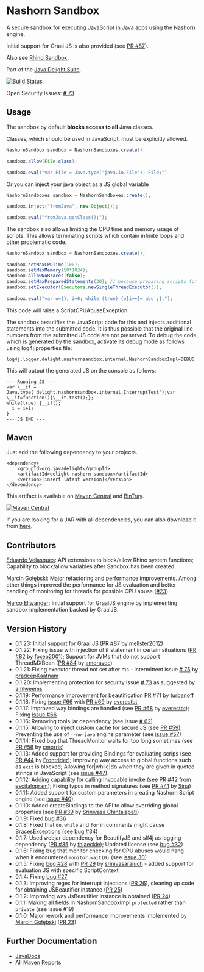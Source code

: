 # Nashorn Sandbox

A secure sandbox for executing JavaScript in Java apps using the [Nashorn](https://docs.oracle.com/javase/8/docs/technotes/guides/scripting/nashorn/) engine.

Initial support for Graal JS is also provided (see [PR #87](https://github.com/javadelight/delight-nashorn-sandbox/pull/87/)).

Also see [Rhino Sandbox](https://github.com/javadelight/delight-rhino-sandbox).

Part of the [Java Delight Suite](https://github.com/javadelight/delight-main#java-delight-suite).

[![Build Status](https://travis-ci.org/javadelight/delight-nashorn-sandbox.svg?branch=master)](https://travis-ci.org/javadelight/delight-nashorn-sandbox)

Open Security Issues: [# 73](https://github.com/javadelight/delight-nashorn-sandbox/issues/73)

## Usage

The sandbox by default **blocks access to all** Java classes.

Classes, which should be used in JavaScript, must be explicitly allowed.

```java
NashornSandbox sandbox = NashornSandboxes.create();
     
sandbox.allow(File.class);
     
sandbox.eval("var File = Java.type('java.io.File'); File;")
```

Or you can inject your java object as a JS global variable

```java
NashornSandboxes sandbox = NashornSandboxes.create();

sandbox.inject("fromJava", new Object());

sandbox.eval("fromJava.getClass();");
```

The sandbox also allows limiting the CPU time and memory usage of scripts. This allows terminating scripts which contain infinite loops and other problematic code.

```java
NashornSandbox sandbox = NashornSandboxes.create();
     
sandbox.setMaxCPUTime(100);
sandbox.setMaxMemory(50*1024);
sandbox.allowNoBraces(false);
sandbox.setMaxPreparedStatements(30); // because preparing scripts for execution is expensive
sandbox.setExecutor(Executors.newSingleThreadExecutor());
     
sandbox.eval("var o={}, i=0; while (true) {o[i++]='abc';};");
```

This code will raise a ScriptCPUAbuseException.

The sandbox beautifies the JavaScript code for this and injects additional statements into the submitted code. It is thus possible that the original line numbers from
the submitted JS code are not preserved. To debug the code, which is generated by the sandbox, activate its debug mode as follows using log4j.properties file:

```
log4j.logger.delight.nashornsandbox.internal.NashornSandboxImpl=DEBUG
```

This will output the generated JS on the console as follows:

```
--- Running JS ---
var \__it = Java.type('delight.nashornsandbox.internal.InterruptTest');var \__if=function(){\__it.test();};
while(true) {__if();
  i = i+1;
}
--- JS END ---
```

## Maven

Just add the following dependency to your projects.

```
<dependency>
    <groupId>org.javadelight</groupId>
    <artifactId>delight-nashorn-sandbox</artifactId>
    <version>[insert latest version]</version>
</dependency>
```

This artifact is available on [Maven Central](https://search.maven.org/#search%7Cga%7C1%7Cdelight-nashorn-sandbox) and 
[BinTray](https://bintray.com/javadelight/javadelight/delight-nashorn-sandbox).

[![Maven Central](https://img.shields.io/maven-central/v/org.javadelight/delight-nashorn-sandbox.svg)](https://search.maven.org/#search%7Cga%7C1%7Cdelight-nashorn-sandbox)

If you are looking for a JAR with all dependencies, you can also download it from [here](https://github.com/javadelight/delight-nashorn-sandbox/releases).

## Contributors

[Eduardo Velasques](https://github.com/eduveks): API extensions to block/allow Rhino system functions; Capability to block/allow variables after Sandbox has been created. 

[Marcin Gołębski](https://github.com/mgolebsk): Major refactoring and performance improvements. Among other things improved the performance
for JS evaluation and better handling of monitoring for threads for possible CPU abuse ([#23](https://github.com/javadelight/delight-nashorn-sandbox/pull/23)).

[Marco Ellwanger](https://github.com/mellster2012): Initial support for GraalJS engine by implementing sandbox implementation backed by GraalJS.

## Version History

- 0.1.23: Initial support for Graal JS ([PR #87](https://github.com/javadelight/delight-nashorn-sandbox/pull/87/) by [mellster2012](https://github.com/mellster2012)) 
- 0.1.22: Fixing issue with injection of if statement in certain situations ([PR #82](https://github.com/javadelight/delight-nashorn-sandbox/pull/82) by [foxep2001](https://github.com/foxep2001)); Support for JVMs that do not support ThreadMXBean ([PR #84](https://github.com/javadelight/delight-nashorn-sandbox/pull/84) by [amoravec](https://github.com/amoravec))
- 0.1.21: Fixing executor thread not set after <some value> ms - intermittent issue [# 75](https://github.com/javadelight/delight-nashorn-sandbox/issues/75) by [pradeepKaatnam](https://github.com/pradeepKaatnam) 
- 0.1.20: Implementing protection for security issue [# 73](https://github.com/javadelight/delight-nashorn-sandbox/issues/73) as suggested by [amlweems](https://github.com/amlweems)
- 0.1.19: Performance improvement for beautification [PR #71](https://github.com/javadelight/delight-nashorn-sandbox/pull/71) by [turbanoff](https://github.com/turbanoff)
- 0.1.18: Fixing [issue #66](https://github.com/javadelight/delight-nashorn-sandbox/issues/67) with [PR #69](https://github.com/javadelight/delight-nashorn-sandbox/pull/69) by [everestbt](https://github.com/everestbt)
- 0.1.17: Improved way bindings are handled (see [PR #68](https://github.com/javadelight/delight-nashorn-sandbox/pull/68) by [everestbt](https://github.com/everestbt)); Fixing [issue #66](https://github.com/javadelight/delight-nashorn-sandbox/issues/66)
- 0.1.16: Removing tools.jar dependency (see issue [# 62](https://github.com/javadelight/delight-nashorn-sandbox/issues/62))
- 0.1.15: Allowing to inject custom cache for secure JS (see [PR #59](https://github.com/javadelight/delight-nashorn-sandbox/pull/59)); Preventing the use of `--no-java` engine parameter (see [issue #57](https://github.com/javadelight/delight-nashorn-sandbox/issues/57))
- 0.1.14: Fixed bug that ThreadMonitor waits for too long sometimes (see [PR #56](https://github.com/javadelight/delight-nashorn-sandbox/pull/56) by [cmorris](https://github.com/cmorriss))
- 0.1.13: Added support for providing Bindings for evaluating scrips (see [PR #44](https://github.com/javadelight/delight-nashorn-sandbox/pull/44) by [Frontrider](https://github.com/Frontrider)); Improving way access to global functions such as `exit` is blocked; Allowing for|while|do when they are given in quoted strings in JavaScript (see [issue #47](https://github.com/javadelight/delight-nashorn-sandbox/issues/47)).
- 0.1.12: Adding capability for calling Invocable:invoke (see [PR #42](https://github.com/javadelight/delight-nashorn-sandbox/pull/42) from [escitalopram](https://github.com/escitalopram)); Fixing typos in method signatures (see [PR #41](https://github.com/javadelight/delight-nashorn-sandbox/pull/41) by [Sina](https://github.com/sinaa))
- 0.1.11: Added support for custom parameters in creating Nashorn Script engine (see [issue #40](https://github.com/javadelight/delight-nashorn-sandbox/issues/40)).
- 0.1.10: Added createBindings to the API to allow overriding global properties (see [PR #39](https://github.com/javadelight/delight-nashorn-sandbox/pull/39) by [Srinivasa Chintalapati](https://github.com/srinivasarajuch))
- 0.1.9: Fixed [bug #36](https://github.com/javadelight/delight-nashorn-sandbox/issues/36)
- 0.1.8: Fixed that `do`, `while` and `for` in comments might cause BracesExceptions (see [bug #34](https://github.com/javadelight/delight-nashorn-sandbox/issues/34))
- 0.1.7: Used webjar dependency for BeautifyJS and slf4j as logging dependency ([PR #35](https://github.com/javadelight/delight-nashorn-sandbox/issues/32) by [thjaeckle](https://github.com/thjaeckle)); Updated license (see [bug #32](https://github.com/javadelight/delight-nashorn-sandbox/issues/32))
- 0.1.6: Fixing bug that monitor checking for CPU abuses would hang when it encountered `monitor.wait(0)` (see [issue 30](https://github.com/javadelight/delight-nashorn-sandbox/issueks/30))
- 0.1.5: Fixing [bug #28](https://github.com/javadelight/delight-nashorn-sandbox/issues/28) with [PR 29](https://github.com/javadelight/delight-nashorn-sandbox/pull/29) by [srinivasarajuch](https://github.com/srinivasarajuch) - added support for evaluation JS with specific ScriptContext 
- 0.1.4: Fixing [bug #27](https://github.com/javadelight/delight-nashorn-sandbox/issues/27)
- 0.1.3: Improving regex for interrupt injections ([PR 26](https://github.com/javadelight/delight-nashorn-sandbox/pull/26)), cleaning up code for obtaining JSBeautifier instance ([PR 25](https://github.com/javadelight/delight-nashorn-sandbox/pull/25)) 
- 0.1.2: Improving way JsBeautifier instance is obtained ([PR 24](https://github.com/javadelight/delight-nashorn-sandbox/pull/24)) 
- 0.1.1: Making all fields in NashornSandboxImpl `protected` rather than `private` (see issue #19)
- 0.1.0: Major rework and performance improvements implemented by [Marcin Gołębski](https://github.com/mgolebsk) ([PR 23](https://github.com/javadelight/delight-nashorn-sandbox/pull/23))

## Further Documentation

- [JavaDocs](http://modules.appjangle.com/delight-nashorn-sandbox/latest/apidocs/index.html)
- [All Maven Reports](http://modules.appjangle.com/delight-nashorn-sandbox/latest/project-reports.html)
